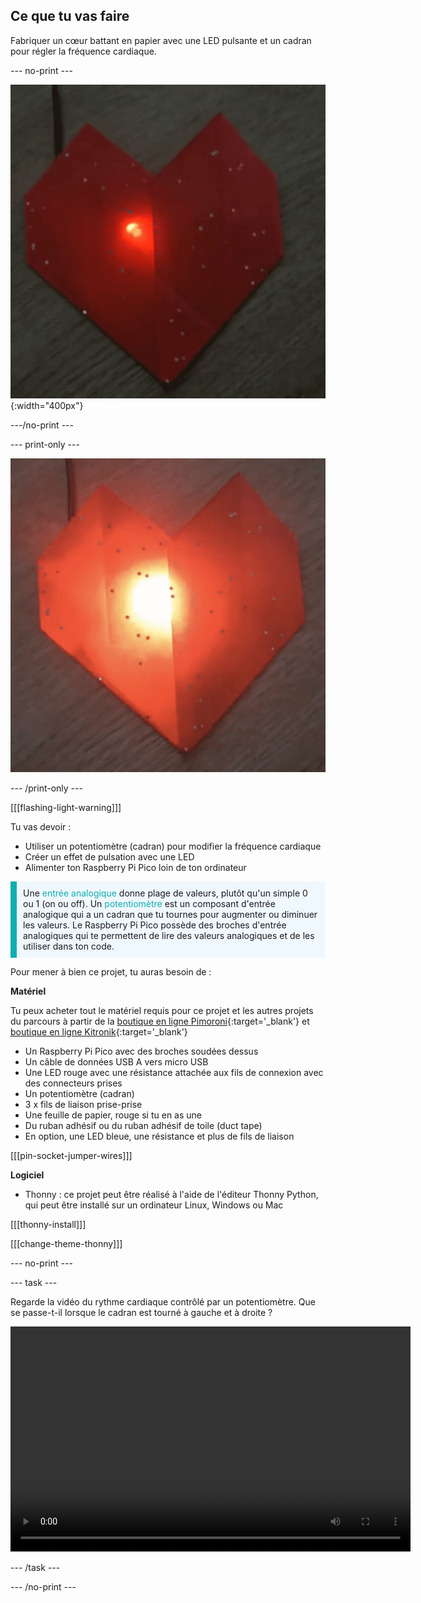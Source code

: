 ## Ce que tu vas faire

Fabriquer un cœur battant en papier avec une LED pulsante et un cadran pour régler la fréquence cardiaque.

--- no-print ---

![Une image animée montrant un cœur en origami rouge avec une LED rouge clignotante à l'intérieur des plis.](images/heartbeat.gif){:width="400px"}

---/no-print ---

--- print-only ---

![Une image montrant un cœur en origami rouge avec une LED rouge clignotante à l'intérieur des plis.](images/heart-static.png)

--- /print-only ---

[[[flashing-light-warning]]]

Tu vas devoir :
+ Utiliser un potentiomètre (cadran) pour modifier la fréquence cardiaque
+ Créer un effet de pulsation avec une LED
+ Alimenter ton Raspberry Pi Pico loin de ton ordinateur

<p style="border-left: solid; border-width:10px; border-color: #0faeb0; background-color: aliceblue; padding: 10px;">
Une <span style="color: #0faeb0">entrée analogique</span> donne plage de valeurs, plutôt qu'un simple 0 ou 1 (on ou off). Un <span style="color: #0faeb0">potentiomètre </span> est un composant d'entrée analogique qui a un cadran que tu tournes pour augmenter ou diminuer les valeurs. Le Raspberry Pi Pico possède des broches d'entrée analogiques qui te permettent de lire des valeurs analogiques et de les utiliser dans ton code. 
</p>

Pour mener à bien ce projet, tu auras besoin de :

**Matériel**

Tu peux acheter tout le matériel requis pour ce projet et les autres projets du parcours à partir de la [boutique en ligne Pimoroni](https://shop.pimoroni.com/products/pico-intro-kit?variant=39893512945747){:target='_blank'} et [boutique en ligne Kitronik](https://kitronik.co.uk/products/5343-raspberry-pi-foundation-pico-pathway-pack){:target='_blank'}

+ Un Raspberry Pi Pico avec des broches soudées dessus
+ Un câble de données USB A vers micro USB
+ Une LED rouge avec une résistance attachée aux fils de connexion avec des connecteurs prises
+ Un potentiomètre (cadran)
+ 3 x fils de liaison prise-prise
+ Une feuille de papier, rouge si tu en as une
+ Du ruban adhésif ou du ruban adhésif de toile (duct tape)
+ En option, une LED bleue, une résistance et plus de fils de liaison

[[[pin-socket-jumper-wires]]]

**Logiciel**

+ Thonny : ce projet peut être réalisé à l'aide de l'éditeur Thonny Python, qui peut être installé sur un ordinateur Linux, Windows ou Mac

[[[thonny-install]]]

[[[change-theme-thonny]]]

--- no-print ---

--- task ---

Regarde la vidéo du rythme cardiaque contrôlé par un potentiomètre. Que se passe-t-il lorsque le cadran est tourné à gauche et à droite ?

<video width="640" height="360" controls>
<source src="images/beating-heart.mp4" type="video/mp4">
Ton navigateur ne prend pas en charge la vidéo WebM, essaye FireFox ou Chrome
</video>

--- /task ---

--- /no-print ---
